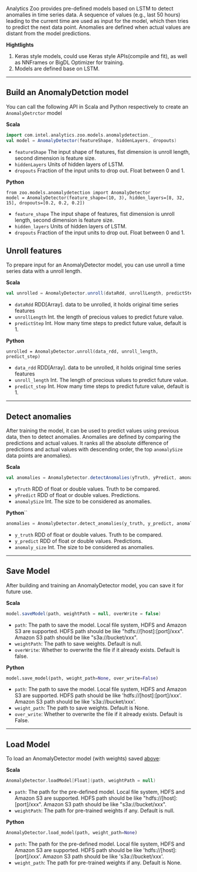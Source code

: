 Analytics Zoo provides pre-defined models based on LSTM to detect anomalies in time series data. 
A sequence of values (e.g., last 50 hours) leading to the current time are used as input for the model, which then tries to predict the next data point. Anomalies are defined when actual values are distant from the model predictions.  

**Hightlights**

1. Keras style models, could use Keras style APIs(compile and fit), as well as NNFrames or BigDL Optimizer for training.
2. Models are defined base on LSTM.

---
## **Build an AnomalyDetction model**
You can call the following API in Scala and Python respectively to create an `AnomalyDetrctor` model

**Scala**
```scala
import com.intel.analytics.zoo.models.anomalydetection._
val model = AnomalyDetector(featureShape, hiddenLayers, dropouts)
```

* `featureShape` The input shape of features, fist dimension is unroll length, second dimension is feature size.
* `hiddenLayers` Units of hidden layers of LSTM.
* `dropouts`     Fraction of the input units to drop out. Float between 0 and 1.

**Python**
```
from zoo.models.anomalydetection import AnomalyDetector
model = AnomalyDetector(feature_shape=(10, 3), hidden_layers=[8, 32, 15], dropouts=[0.2, 0.2, 0.2])
```

* `feature_shape` The input shape of features, fist dimension is unroll length, second dimension is feature size.
* `hidden_layers` Units of hidden layers of LSTM.
* `dropouts`      Fraction of the input units to drop out. Float between 0 and 1.

## **Unroll features**
To prepare input for an AnomalyDetector model, you can use unroll a time series data with a unroll length.

**Scala**
```scala
val unrolled = AnomalyDetector.unroll(dataRdd, unrollLength, predictStep)
```

* `dataRdd`       RDD[Array]. data to be unrolled, it holds original time series features
* `unrollLength`  Int. the length of precious values to predict future value.
* `predictStep`   Int. How many time steps to predict future value, default is 1.

**Python**
```
unrolled = AnomalyDetector.unroll(data_rdd, unroll_length, predict_step)
```
* `data_rdd`       RDD[Array]. data to be unrolled, it holds original time series features
* `unroll_length`  Int. The length of precious values to predict future value.
* `predict_step`   Int. How many time steps to predict future value, default is 1.

---
## **Detect anomalies**
After training the model, it can be used to predict values using previous data, then to detect anomalies.
Anomalies are defined by comparing the predictions and actual values. It ranks all the absolute difference of predictions and actual values with descending order, the top `anomalySize` data points are anomalies).

**Scala**
```scala
val anomalies = AnomalyDetector.detectAnomalies(yTruth, yPredict, amonalySize)
```

* `yTruth`      RDD of float or double values. Truth to be compared. 
* `yPredict`    RDD of float or double values. Predictions.
* `anomalySize` Int. The size to be considered as anomalies.

**Python**``
```python
anomalies = AnomalyDetector.detect_anomalies(y_truth, y_predict, anomaly_size)
```

* `y_truth`      RDD of float or double values. Truth to be compared. 
* `y_predict`    RDD of float or double values. Predictions.
* `anomaly_size` Int. The size to be considered as anomalies.

---
## **Save Model**
After building and training an AnomalyDetector model, you can save it for future use.

**Scala**
```scala
model.saveModel(path, weightPath = null, overWrite = false)
```

* `path`: The path to save the model. Local file system, HDFS and Amazon S3 are supported. HDFS path should be like "hdfs://[host]:[port]/xxx". Amazon S3 path should be like "s3a://bucket/xxx".
* `weightPath`: The path to save weights. Default is null.
* `overWrite`: Whether to overwrite the file if it already exists. Default is false.

**Python**
```python
model.save_model(path, weight_path=None, over_write=False)
```

* `path`: The path to save the model. Local file system, HDFS and Amazon S3 are supported. HDFS path should be like 'hdfs://[host]:[port]/xxx'. Amazon S3 path should be like 's3a://bucket/xxx'.
* `weight_path`: The path to save weights. Default is None.
* `over_write`: Whether to overwrite the file if it already exists. Default is False.

---
## **Load Model**
To load an AnomalyDetector model (with weights) saved [above](#save-model):

**Scala**
```scala
AnomalyDetector.loadModel[Float](path, weightPath = null)
```

* `path`: The path for the pre-defined model. Local file system, HDFS and Amazon S3 are supported. HDFS path should be like "hdfs://[host]:[port]/xxx". Amazon S3 path should be like "s3a://bucket/xxx".
* `weightPath`: The path for pre-trained weights if any. Default is null.

**Python**
```python
AnomalyDetector.load_model(path, weight_path=None)
```

* `path`: The path for the pre-defined model. Local file system, HDFS and Amazon S3 are supported. HDFS path should be like 'hdfs://[host]:[port]/xxx'. Amazon S3 path should be like 's3a://bucket/xxx'.
* `weight_path`: The path for pre-trained weights if any. Default is None.
